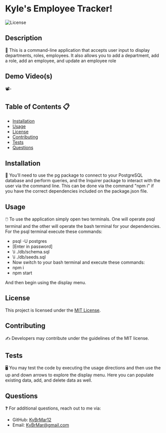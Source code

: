 # Kyle's Employee Tracker!

![License](https://img.shields.io/badge/license-MIT-brightgreen)

## Description 
📝 
This is a command-line application that accepts user input to display departments, roles, employees.
It also allows you to add a department, add a role, add an employee, and update an employee role


## Demo Video(s)
📽️-


## Table of Contents 📋 
- [Installation](#installation)
- [Usage](#usage)
- [License](#license)
- [Contributing](#contributing)
- [Tests](#tests)
- [Questions](#questions)


## Installation
💽 
You’ll need to use the pg package to connect to your PostgreSQL database and perform queries, and the Inquirer package to interact with the user via the command line. This can be done via the command "npm i" if you have the correct dependencies included on the package.json file.


## Usage
🖱️ 
To use the application simply open two terminals. One will operate psql terminal and the other will operate the bash terminal for your dependencies. 
For the psql terminal execute these commands:
- psql -U postgres
- [Enter in password]
- \i ./db/schema.sql
- \i ./db/seeds.sql
- Now switch to your bash terminal and execute these commands:
- npm i 
- npm start

And then begin using the display menu.

## License
This project is licensed under the [MIT License](https://opensource.org/licenses/MIT).


## Contributing
✍️ 
Developers may contribute under the guidelines of the MIT license.


## Tests
🖥️ 
You may test the code by executing the usage directions and then use the up and down arrows to explore the display menu. Here you can populate existing data, add, and delete data as well. 


## Questions
❓ 
For additional questions, reach out to me via:
- GitHub: [KyBrMar12](https://github.com/KyBrMar12)
- Email: KyBrMar@gmail.com
